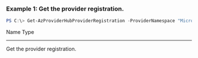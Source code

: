 ### Example 1: Get the provider registration.
```powershell
PS C:\> Get-AzProviderHubProviderRegistration -ProviderNamespace "Microsoft.Contoso"
```

Name Type
---- ----

Get the provider registration.
